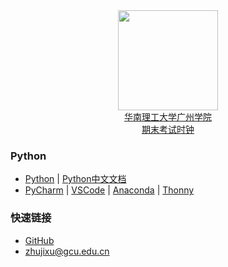 <div align="center">
<img src="https://raw.githubusercontent.com/zhujixu/xuefulu.com/master/SOE.png" height="160" width="160" >
</div>

<div align="center">
<a href="http://10.5.1.246/clock"><div align="center">华南理工大学广州学院<br/>期末考试时钟</div></a>
</div>

### **Python**
+ [Python](https://www.python.org/downloads/)   |   [Python中文文档](https://docs.python.org/zh-cn/3/)
+ [PyCharm](http://www.jetbrains.com/pycharm/download/)   |   [VSCode](https://code.visualstudio.com/)   |   [Anaconda](https://www.anaconda.com/distribution/)   |   [Thonny](https://thonny.org/)

### **快速链接**
+ [GitHub](https://github.com/login)
+ <zhujixu@gcu.edu.cn>
